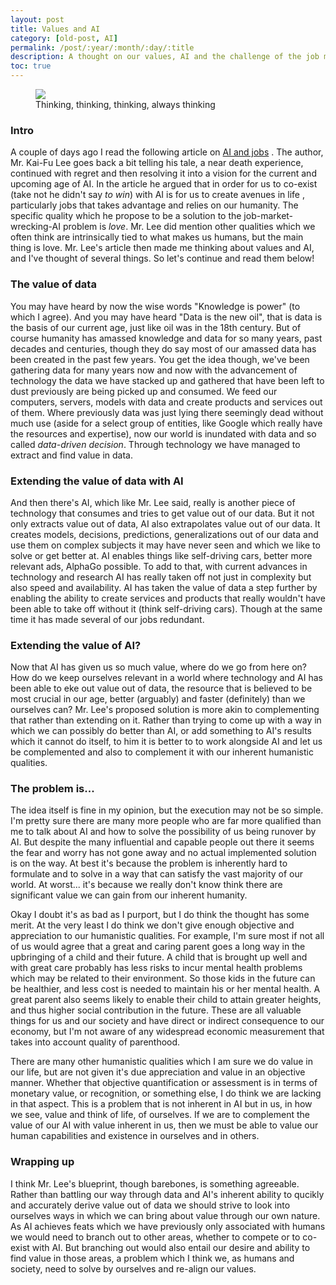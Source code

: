 ```yaml
---
layout: post
title: Values and AI
category: [old-post, AI]
permalink: /post/:year/:month/:day/:title
description: A thought on our values, AI and the challenge of the job market in an AI-filled world
toc: true
---
```


<figure>
<img src="https://si.wsj.net/public/resources/images/BI-AA979_AI_GR_20150506144558.jpg">
<figcaption>Thinking, thinking, thinking, always thinking</figcaption>
</figure>

### Intro

A couple of days ago I read the following article on <a href="https://www.wired.com/story/a-blueprint-for-coexistence-with-artificial-intelligence/">AI and jobs</a>
. The author, Mr. Kai-Fu Lee goes back a bit telling his tale, a near death experience, continued with regret and then resolving it into a vision for the current
and upcoming age of AI. In the article he argued that in order for us to co-exist (take not he didn't say *to win*) with AI is for us to create avenues in life    , particularly jobs that takes advantage and relies on our humanity. The specific quality which he propose to be a solution to the job-market-wrecking-AI problem
is _love_. Mr. Lee did mention other qualities which we often think are intrinsically tied to what makes us humans, but the main thing is love. 
Mr. Lee's article then made me thinking about values and AI, and I've thought of several things. So let's continue and read them below!

### The value of data

You may have heard by now the wise words "Knowledge is power" (to which I agree). And you may have heard "Data is the new oil", that is data is the basis of our
current age, just like oil was in the 18th century. But of course humanity has amassed knowledge and data for so many years, past decades and centuries, though they
do say most of our amassed data has been created in the past few years. You get the idea though, we've been gathering data for many years now and now with the
advancement of technology the data we have stacked up and gathered that have been left to dust previously are being picked up and consumed. We feed our computers,
servers, models with data and create products and services out of them. Where previously data was just lying there seemingly dead without much use (aside for a
select group of entities, like Google which really have the resources and expertise), now our world is inundated with data and so called <i>data-driven decision</i>.
Through technology we have managed to extract and find value in data.

### Extending the value of data with AI

And then there's AI, which like Mr. Lee said, really is another piece of technology that consumes and tries to get value out of our data. But it not only extracts
value out of data, AI also extrapolates value out of our data. It creates models, decisions, predictions, generalizations out of our data and use them on
complex subjects it may have never seen and which we like to solve or get better at. AI enables things like self-driving cars, better more relevant ads, AlphaGo
possible. To add to that, with current advances in technology and research AI has really taken off not just in complexity but also speed and availability. AI
has taken the value of data a step further by enabling the ability to create services and products that really wouldn't have been able to take off without it
(think self-driving cars). Though at the same time it has made several of our jobs redundant.

### Extending the value of AI?

Now that AI has given us so much value, where do we go from here on? How do we keep ourselves relevant in a world where technology and AI has been able to eke out
value out of data, the resource that is believed to be most crucial in our age, better (arguably) and faster (definitely) than we ourselves can? Mr. Lee's proposed
solution is more akin to complementing that rather than extending on it. Rather than trying to come up with a way in which we can possibly do better than AI, or
add something to AI's results which it cannot do itself, to him it is better to to work alongside AI and let us be complemented and also to complement it with our
inherent humanistic qualities.

### The problem is...

The idea itself is fine in my opinion, but the execution may not be so simple. I'm pretty sure there are many more people who are far more qualified than me
to talk about AI and how to solve the possibility of us being runover by AI. But despite the many influential and capable people out there it seems the fear and
worry has not gone away and no actual implemented solution is on the way. At best it's because the problem is inherently hard to formulate and to solve in a way
that can satisfy the vast majority of our world. At worst... it's because we really don't know think there are significant value we can gain from our inherent
humanity.

Okay I doubt it's as bad as I purport, but I do think the thought has some merit. At the very least I do think we don't give enough objective and appreciation
to our humanistic qualities. For example, I'm sure most if not all of us would agree that a great and caring parent goes a long way in the upbringing of a child and
their future. A child that is brought up well and with great care probably has less risks to incur mental health problems which may be related to their environment.
So those kids in the future can be healthier, and less cost is needed to maintain his or her mental health. A great parent also seems likely to enable their child
to attain greater heights, and thus higher social contribution in the future. These are all valuable things for us and our society and have direct or indirect
consequence to our economy, but I'm not aware of any widespread economic measurement that takes into account quality of parenthood.

There are many other humanistic qualities which I am sure we do value in our life, but are not given it's due appreciation and value in an objective manner.
Whether that objective quantification or assessment is in terms of monetary value, or recognition, or something else, I do think we are lacking in that aspect.
This is a problem that is not inherent in AI but in us, in how we see, value and think of life, of ourselves. If we are to complement the value of our AI with
value inherent in us, then we must be able to value our human capabilities and existence in ourselves and in others.

### Wrapping up

I think Mr. Lee's blueprint, though barebones, is something agreeable. Rather than battling our way through data and AI's inherent ability to qucikly and accurately
derive value out of data we should strive to look into ourselves ways in which we can bring about value through our own nature. As AI achieves feats which
we have previously only associated with humans we would need to branch out to other areas, whether to compete or to co-exist with AI. But branching out would also
entail our desire and ability to find value in those areas, a problem which I think we, as humans and society, need to solve by ourselves and re-align
our values.